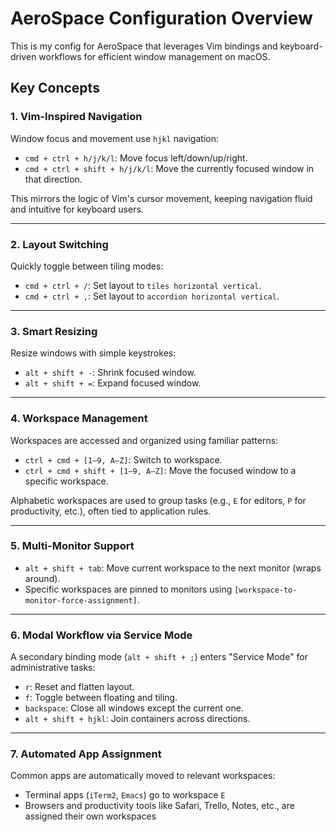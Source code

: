 # AeroSpace Configuration Overview

This is my config for AeroSpace that leverages Vim bindings and keyboard-driven workflows for efficient window management on macOS.

## Key Concepts

### 1. **Vim-Inspired Navigation**
Window focus and movement use `hjkl` navigation:
- `cmd + ctrl + h/j/k/l`: Move focus left/down/up/right.
- `cmd + ctrl + shift + h/j/k/l`: Move the currently focused window in that direction.

This mirrors the logic of Vim's cursor movement, keeping navigation fluid and intuitive for keyboard users.

---

### 2. **Layout Switching**
Quickly toggle between tiling modes:
- `cmd + ctrl + /`: Set layout to `tiles horizontal vertical`.
- `cmd + ctrl + ,`: Set layout to `accordion horizontal vertical`.

---

### 3. **Smart Resizing**
Resize windows with simple keystrokes:
- `alt + shift + -`: Shrink focused window.
- `alt + shift + =`: Expand focused window.

---

### 4. **Workspace Management**
Workspaces are accessed and organized using familiar patterns:
- `ctrl + cmd + [1–9, A–Z]`: Switch to workspace.
- `ctrl + cmd + shift + [1–9, A–Z]`: Move the focused window to a specific workspace.

Alphabetic workspaces are used to group tasks (e.g., `E` for editors, `P` for productivity, etc.), often tied to application rules.

---

### 5. **Multi-Monitor Support**
- `alt + shift + tab`: Move current workspace to the next monitor (wraps around).
- Specific workspaces are pinned to monitors using `[workspace-to-monitor-force-assignment]`.

---

### 6. **Modal Workflow via Service Mode**
A secondary binding mode (`alt + shift + ;`) enters "Service Mode" for administrative tasks:
- `r`: Reset and flatten layout.
- `f`: Toggle between floating and tiling.
- `backspace`: Close all windows except the current one.
- `alt + shift + hjkl`: Join containers across directions.

---

### 7. **Automated App Assignment**
Common apps are automatically moved to relevant workspaces:
- Terminal apps (`iTerm2`, `Emacs`) go to workspace `E`
- Browsers and productivity tools like Safari, Trello, Notes, etc., are assigned their own workspaces

